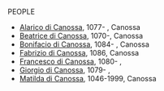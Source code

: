 PEOPLE



- [Alarico di Canossa](p/alarico_matilda_canossa_1077.md), 1077- , Canossa
- [Beatrice di Canossa](beatrice_matilda_canossa_1070.md), 1070-, Canossa
- [Bonifacio di Canossa](p/bonifacio_matilda_canossa_1084.md), 1084- , Canossa
- [Fabrizio di Canossa](p/fabrizio_matilda_canossa_1086.md), 1086, Canossa
- [Francesco di Canossa](p/francesco_matilda_canossa_1080.md), 1080- , 
- [Giorgio di Canossa](p/giorgio_matilda_canossa_1079.md), 1079- , 
- [Matilda di Canossa](p/matilda_bonifacio_canossa_1046.md), 1046-1999, Canossa



